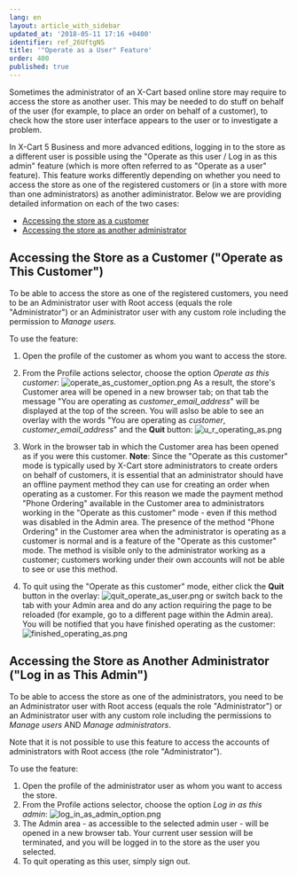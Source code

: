 ```yaml
---
lang: en
layout: article_with_sidebar
updated_at: '2018-05-11 17:16 +0400'
identifier: ref_26UftgNS
title: '"Operate as a User" Feature'
order: 400
published: true
---
```

Sometimes the administrator of an X-Cart based online store may require to access the store as another user. This may be needed to do stuff on behalf of the user (for example, to place an order on behalf of a customer), to check how the store user interface appears to the user or to investigate a problem. 

In X-Cart 5 Business and more advanced editions, logging in to the store as a different user is possible using the "Operate as this user / Log in as this admin" feature (which is more often referred to as "Operate as a user" feature). This feature works differently depending on whether you need to access the store as one of the registered customers or (in a store with more than one administrators) as another adiministrator. Below we are providing detailed information on each of the two cases:

   * [Accessing the store as a customer](#accessing-the-store-as-a-customer-operate-as-this-customer)
   * [Accessing the store as another administrator](#accessing-the-store-as-another-administrator-log-in-as-this-admin)

## Accessing the Store as a Customer ("Operate as This Customer")
To be able to access the store as one of the registered customers, you need to be an Administrator user with Root access (equals the role "Administrator") or an Administrator user with any custom role including the permission to *Manage users*.

To use the feature:

   1. Open the profile of the customer as whom you want to access the store.
   2. From the Profile actions selector, choose the option _Operate as this customer_:
      ![operate_as_customer_option.png]({{site.baseurl}}/attachments/ref_26UftgNS/operate_as_customer_option.png)
      As a result, the store's Customer area will be opened in a new browser tab; on that tab the message "You are operating as *customer_email_address*" will be displayed at the top of the screen. You will aslso be able to see an overlay with the words "You are operating as *customer*, *customer_email_address*" and the **Quit** button:
      ![u_r_operating_as.png]({{site.baseurl}}/attachments/ref_26UftgNS/u_r_operating_as.png)
   3. Work in the browser tab in which the Customer area has been opened as if you were this customer.
      **Note**: Since the "Operate as this customer" mode is typically used by X-Cart store administrators to create orders on behalf of customers, it is essential that an administrator should have an offline payment method they can use for creating an order when operating as a customer. For this reason we made the payment method "Phone Ordering" available in the Customer area to administrators working in the "Operate as this customer" mode - even if this method was disabled in the Admin area. The presence of the method "Phone Ordering" in the Customer area when the administrator is operating as a customer is normal and is a feature of the "Operate as this customer" mode. The method is visible only to the administrator working as a customer; customers working under their own accounts will not be able to see or use this method.
      
   4. To quit using the "Operate as this customer" mode, either click the **Quit** button in the overlay:
      ![quit_operate_as_user.png]({{site.baseurl}}/attachments/ref_26UftgNS/quit_operate_as_user.png)
or switch back to the tab with your Admin area and do any action requiring the page to be reloaded (for example, go to a different page within the Admin area). You will be notified that you have finished operating as the customer:
      ![finished_operating_as.png]({{site.baseurl}}/attachments/ref_26UftgNS/finished_operating_as.png)

## Accessing the Store as Another Administrator ("Log in as This Admin")
To be able to access the store as one of the administrators, you need to be an Administrator user with Root access (equals the role "Administrator") or an Administrator user with any custom role including the permissions to *Manage users* AND *Manage administrators*.

Note that it is not possible to use this feature to access the accounts of administrators with Root access (the role "Administrator").

To use the feature:

   1. Open the profile of the administrator user as whom you want to access the store.
   2. From the Profile actions selector, choose the option _Log in as this admin_:
      ![log_in_as_admin_option.png]({{site.baseurl}}/attachments/ref_26UftgNS/log_in_as_admin_option.png)
   3. The Admin area - as accessible to the selected admin user - will be opened in a new browser tab. Your current user session will be terminated, and you will be logged in to the store as the user you selected. 
   4. To quit operating as this user, simply sign out.
